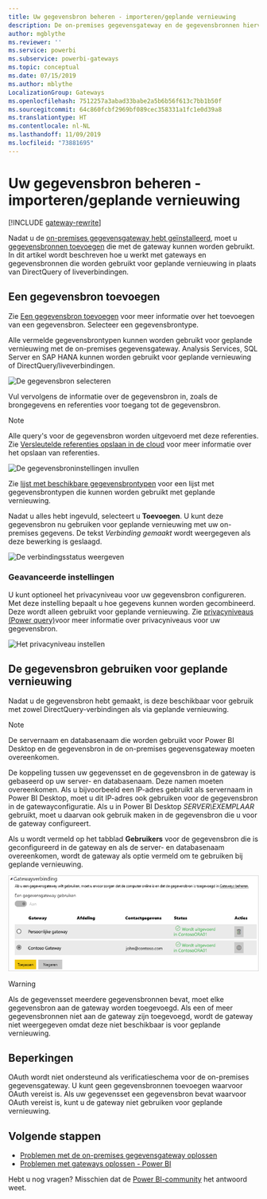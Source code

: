 ```yaml
---
title: Uw gegevensbron beheren - importeren/geplande vernieuwing
description: De on-premises gegevensgateway en de gegevensbronnen hiervoor beheren. Dit artikel is specifiek bedoeld voor gegevensbronnen die kunnen worden gebruikt met importeren/geplande vernieuwing.
author: mgblythe
ms.reviewer: ''
ms.service: powerbi
ms.subservice: powerbi-gateways
ms.topic: conceptual
ms.date: 07/15/2019
ms.author: mblythe
LocalizationGroup: Gateways
ms.openlocfilehash: 7512257a3abad33babe2a5b6b56f613c7bb1b50f
ms.sourcegitcommit: 64c860fcbf2969bf089cec358331a1fc1e0d39a8
ms.translationtype: HT
ms.contentlocale: nl-NL
ms.lasthandoff: 11/09/2019
ms.locfileid: "73881695"
---
```

# <a name="manage-your-data-source---importscheduled-refresh"></a>Uw gegevensbron beheren - importeren/geplande vernieuwing

[!INCLUDE [gateway-rewrite](includes/gateway-rewrite.md)]

Nadat u de [on-premises gegevensgateway hebt geïnstalleerd](/data-integration/gateway/service-gateway-install), moet u [gegevensbronnen toevoegen](service-gateway-data-sources.md#add-a-data-source) die met de gateway kunnen worden gebruikt. In dit artikel wordt beschreven hoe u werkt met gateways en gegevensbronnen die worden gebruikt voor geplande vernieuwing in plaats van DirectQuery of liveverbindingen.

## <a name="add-a-data-source"></a>Een gegevensbron toevoegen

Zie [Een gegevensbron toevoegen](service-gateway-data-sources.md#add-a-data-source) voor meer informatie over het toevoegen van een gegevensbron. Selecteer een gegevensbrontype.

Alle vermelde gegevensbrontypen kunnen worden gebruikt voor geplande vernieuwing met de on-premises gegevensgateway. Analysis Services, SQL Server en SAP HANA kunnen worden gebruikt voor geplande vernieuwing of DirectQuery/liveverbindingen.

![De gegevensbron selecteren](media/service-gateway-enterprise-manage-scheduled-refresh/datasourcesettings2.png)

Vul vervolgens de informatie over de gegevensbron in, zoals de brongegevens en referenties voor toegang tot de gegevensbron.

> [!NOTE]
> Alle query's voor de gegevensbron worden uitgevoerd met deze referenties. Zie [Versleutelde referenties opslaan in de cloud](service-gateway-data-sources.md#store-encrypted-credentials-in-the-cloud) voor meer informatie over het opslaan van referenties.

![De gegevensbroninstellingen invullen](media/service-gateway-enterprise-manage-scheduled-refresh/datasourcesettings3-oracle.png)

Zie [lijst met beschikbare gegevensbrontypen](service-gateway-data-sources.md#list-of-available-data-source-types) voor een lijst met gegevensbrontypen die kunnen worden gebruikt met geplande vernieuwing.

Nadat u alles hebt ingevuld, selecteert u **Toevoegen**. U kunt deze gegevensbron nu gebruiken voor geplande vernieuwing met uw on-premises gegevens. De tekst *Verbinding gemaakt* wordt weergegeven als deze bewerking is geslaagd.

![De verbindingsstatus weergeven](media/service-gateway-enterprise-manage-scheduled-refresh/datasourcesettings4.png)

### <a name="advanced-settings"></a>Geavanceerde instellingen

U kunt optioneel het privacyniveau voor uw gegevensbron configureren. Met deze instelling bepaalt u hoe gegevens kunnen worden gecombineerd. Deze wordt alleen gebruikt voor geplande vernieuwing. Zie [privacyniveaus (Power query)](https://support.office.com/article/Privacy-levels-Power-Query-CC3EDE4D-359E-4B28-BC72-9BEE7900B540)voor meer informatie over privacyniveaus voor uw gegevensbron.

![Het privacyniveau instellen](media/service-gateway-enterprise-manage-scheduled-refresh/datasourcesettings9.png)

## <a name="use-the-data-source-for-scheduled-refresh"></a>De gegevensbron gebruiken voor geplande vernieuwing

Nadat u de gegevensbron hebt gemaakt, is deze beschikbaar voor gebruik met zowel DirectQuery-verbindingen als via geplande vernieuwing.

> [!NOTE]
> De servernaam en databasenaam die worden gebruikt voor Power BI Desktop en de gegevensbron in de on-premises gegevensgateway moeten overeenkomen.

De koppeling tussen uw gegevensset en de gegevensbron in de gateway is gebaseerd op uw server- en databasenaam. Deze namen moeten overeenkomen. Als u bijvoorbeeld een IP-adres gebruikt als servernaam in Power BI Desktop, moet u dit IP-adres ook gebruiken voor de gegevensbron in de gatewayconfiguratie. Als u in Power BI Desktop *SERVER\EXEMPLAAR* gebruikt, moet u daarvan ook gebruik maken in de gegevensbron die u voor de gateway configureert.

Als u wordt vermeld op het tabblad **Gebruikers** voor de gegevensbron die is geconfigureerd in de gateway en als de server- en databasenaam overeenkomen, wordt de gateway als optie vermeld om te gebruiken bij geplande vernieuwing.

![De gebruikers weergeven](media/service-gateway-enterprise-manage-scheduled-refresh/powerbi-gateway-enterprise-schedule-refresh.png)

> [!WARNING]
> Als de gegevensset meerdere gegevensbronnen bevat, moet elke gegevensbron aan de gateway worden toegevoegd. Als een of meer gegevensbronnen niet aan de gateway zijn toegevoegd, wordt de gateway niet weergegeven omdat deze niet beschikbaar is voor geplande vernieuwing.

## <a name="limitations"></a>Beperkingen

OAuth wordt niet ondersteund als verificatieschema voor de on-premises gegevensgateway. U kunt geen gegevensbronnen toevoegen waarvoor OAuth vereist is. Als uw gegevensset een gegevensbron bevat waarvoor OAuth vereist is, kunt u de gateway niet gebruiken voor geplande vernieuwing.

## <a name="next-steps"></a>Volgende stappen

* [Problemen met de on-premises gegevensgateway oplossen](/data-integration/gateway/service-gateway-tshoot)
* [Problemen met gateways oplossen - Power BI](service-gateway-onprem-tshoot.md)

Hebt u nog vragen? Misschien dat de [Power BI-community](https://community.powerbi.com/) het antwoord weet.
